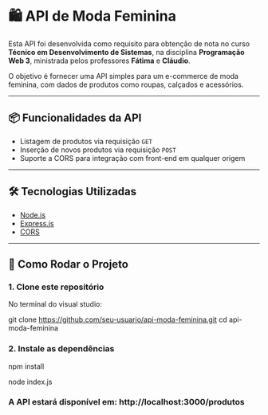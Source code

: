 # 🛍️ API de Moda Feminina

Esta API foi desenvolvida como requisito para obtenção de nota no curso **Técnico em Desenvolvimento de Sistemas**, na disciplina **Programação Web 3**, ministrada pelos professores **Fátima** e **Cláudio**.

O objetivo é fornecer uma API simples para um e-commerce de moda feminina, com dados de produtos como roupas, calçados e acessórios.

---

## 📦 Funcionalidades da API

- Listagem de produtos via requisição `GET`
- Inserção de novos produtos via requisição `POST`
- Suporte a CORS para integração com front-end em qualquer origem

---

## 🛠️ Tecnologias Utilizadas

- [Node.js](https://nodejs.org/)
- [Express.js](https://expressjs.com/)
- [CORS](https://expressjs.com/en/resources/middleware/cors.html)

---

## 🚀 Como Rodar o Projeto

### 1. Clone este repositório

No terminal do visual studio:

git clone https://github.com/seu-usuario/api-moda-feminina.git
cd api-moda-feminina

### 2. Instale as dependências

npm install

node index.js

### A API estará disponível em: http://localhost:3000/produtos

